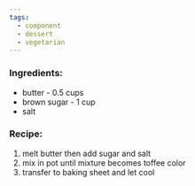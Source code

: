 ```yaml
---
tags:
  - component
  - dessert
  - vegetarian
---
```

### Ingredients:
- butter - 0.5 cups
- brown sugar - 1 cup
- salt

### Recipe:
1. melt butter then add sugar and salt
2. mix in pot until mixture becomes toffee color
3. transfer to baking sheet and let cool